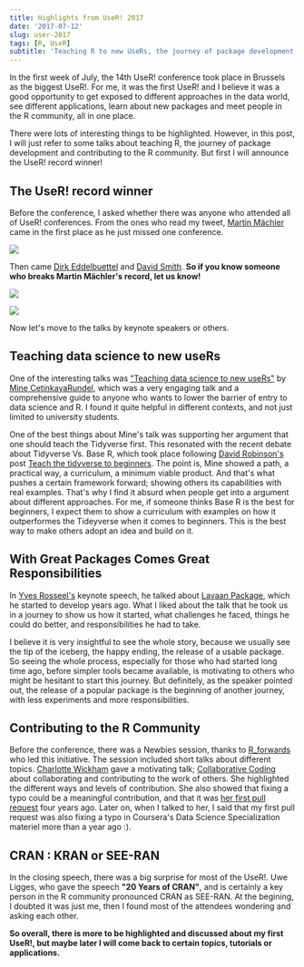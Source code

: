 ```yaml
---
title: Highlights from UseR! 2017
date: '2017-07-12'
slug: user-2017
tags: [R, UseR]
subtitle: 'Teaching R to new UseRs, the journey of package development, and more!'
---
```



In the first week of July, the 14th UseR! conference took place in Brussels as the biggest UseR!. For me, it was the first UseR! and I believe it was a good opportunity to get exposed to different approaches in the data world, see different applications, learn about new packages and meet people in the R community, all in one place. 

There were lots of interesting things to be highlighted. However, in this post, I will just refer to some talks about teaching R, the journey of package development and contributing to the R community. But first I will announce the UseR! record winner!

## The UseR! record winner

Before the conference, I asked whether there was anyone who attended all of UseR! conferences. From the ones who read my tweet, [Martin Mächler](https://twitter.com/MMaechler) came in the first place as he just missed one conference. 

![](/post/2017-07-12-user-2017/MM.png)

Then came [Dirk Eddelbuettel](https://twitter.com/eddelbuettel) and [David Smith](https://twitter.com/revodavid). **So if you know someone who breaks Martin Mächler's record, let us know!**

![](/post/2017-07-12-user-2017/DS.png)

![](/post/2017-07-12-user-2017/DE.png)

Now let's move to the talks by keynote speakers or others.

## Teaching data science to new useRs

One of the interesting talks was ["Teaching data science to new useRs"](https://github.com/mine-cetinkaya-rundel/2017-07-05-teach-ds-to-new-user) by [Mine CetinkayaRundel](https://twitter.com/minebocek), which was a very engaging talk and a comprehensive guide to anyone who wants to lower the barrier of entry to data science and R. I found it quite helpful in different contexts, and not just limited to university students. 

One of the best things about Mine's talk was supporting her argument that one should teach the Tidyverse first. This resonated with the recent debate about Tidyverse Vs. Base R, which took place following [David Robinson's](https://twitter.com/drob) post [Teach the tidyverse to beginners](http://varianceexplained.org/r/teach-tidyverse/). The point is, Mine showed a path, a practical way, a curriculum, a minimum viable product. And that's what pushes a certain framework forward; showing others its capabilities with real examples. That's why I find it absurd when people get into a argument about different approaches. For me, if someone thinks Base R is the best for beginners, I expect them to show a curriculum with examples on how it outperformes the Tideyverse when it comes to beginners. This is the best way to make others adopt an idea and build on it.

 
## With Great Packages Comes Great Responsibilities

In [Yves Rosseel's](http://users.ugent.be/~yrosseel/) keynote speech, he talked about [Lavaan Package](http://lavaan.ugent.be/), which he started to develop years ago. What I liked about the talk that he took us in a journey to show us how it started, what challenges he faced, things he could do better, and responsibilities he had to take. 

I believe it is very insightful to see the whole story, because we usually see the tip of the iceberg, the happy ending, the release of a usable package. So seeing the whole process, especially for those who had started long time ago, before simpler tools became available, is motivating to others who might be hesitant to start this journey. But definitely, as the speaker pointed out, the release of a popular package is the beginning of another journey, with less experiments and more responsibilities.


## Contributing to the R Community

Before the conference, there was a Newbies session, thanks to [R_forwards](http://forwards.github.io/) who led this initiative. The session included short talks about different topics. [Charlotte Wickham](https://twitter.com/CVWickham) gave a motivating talk; [Collaborative Coding](http://cwick.co.nz/talks/collab-code-user17/#/) about collaborating and contributing to the work of others. She highlighted the different ways and levels of contribution. She also showed that fixing a typo could be a meaningful contribution, and that it was [her first pull request](http://cwick.co.nz/talks/collab-code-user17/#/what-does-a-contribution-look-like) four years ago. Later on, when I talked to her, I said that my first pull request was also fixing a typo in Coursera's Data Science Specialization materiel more than a year ago :). 

## CRAN : KRAN or SEE-RAN

In the closing speech, there was a big surprise for most of the UseR!. Uwe Ligges, who gave the speech **"20 Years of CRAN"**, and is certainly a key person in the R community pronounced CRAN as SEE-RAN. At the begining, I doubted it was just me, then I found most of the attendees wondering and asking each other.

**So overall, there is more to be highlighted and discussed about my first UseR!, but maybe later I will come back to certain topics, tutorials or applications.**


